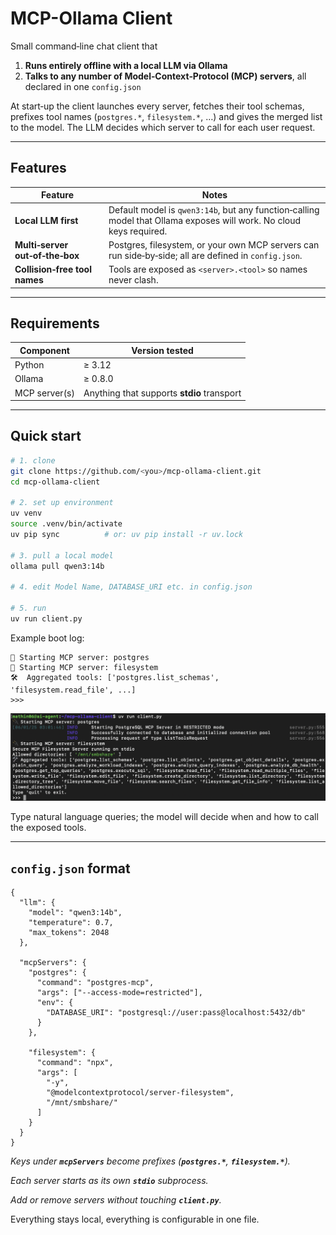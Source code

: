 # MCP-Ollama Client

Small command‑line chat client that

1. **Runs entirely offline with a local LLM via Ollama**
2. **Talks to any number of Model‑Context‑Protocol (MCP) servers**, all declared in one `config.json`

At start‑up the client launches every server, fetches their tool schemas, prefixes tool names (`postgres.*`, `filesystem.*`, …) and gives the merged list to the model.
The LLM decides which server to call for each user request.

---

## Features

| Feature                         | Notes                                                                                                               |
| ------------------------------- | ------------------------------------------------------------------------------------------------------------------- |
| **Local LLM first**             | Default model is `qwen3:14b`, but any function‑calling model that Ollama exposes will work. No cloud keys required. |
| **Multi‑server out‑of‑the‑box** | Postgres, filesystem, or your own MCP servers can run side‑by‑side; all are defined in `config.json`.               |
| **Collision‑free tool names**   | Tools are exposed as `<server>.<tool>` so names never clash.                                                        |

---

## Requirements

| Component     | Version tested                             |
| ------------- | -------------------------------------------|
| Python        | ≥ 3.12                                     |
| Ollama        | ≥ 0.8.0                                    |
| MCP server(s) | Anything that supports **stdio** transport |

---

## Quick start

```bash
# 1. clone
git clone https://github.com/<you>/mcp-ollama-client.git
cd mcp-ollama-client

# 2. set up environment
uv venv
source .venv/bin/activate
uv pip sync          # or: uv pip install -r uv.lock

# 3. pull a local model
ollama pull qwen3:14b

# 4. edit Model Name, DATABASE_URI etc. in config.json

# 5. run
uv run client.py
```

Example boot log:

```
🔌 Starting MCP server: postgres
🔌 Starting MCP server: filesystem
🛠️  Aggregated tools: ['postgres.list_schemas', 'filesystem.read_file', ...]
>>>
```

![MCP Client Startup](assets/start-mcp-client.png)

Type natural language queries; the model will decide when and how to call the exposed tools.

---

## `config.json` format

```jsonc
{
  "llm": {
    "model": "qwen3:14b",
    "temperature": 0.7,
    "max_tokens": 2048
  },

  "mcpServers": {
    "postgres": {
      "command": "postgres-mcp",
      "args": ["--access-mode=restricted"],
      "env": {
        "DATABASE_URI": "postgresql://user:pass@localhost:5432/db"
      }
    },

    "filesystem": {
      "command": "npx",
      "args": [
        "-y",
        "@modelcontextprotocol/server-filesystem",
        "/mnt/smbshare/"
      ]
    }
  }
}
```

*Keys under **`mcpServers`** become prefixes (**`postgres.*`**, **`filesystem.*`**).*

*Each server starts as its own **`stdio`** subprocess.*

*Add or remove servers without touching **`client.py`**.*

Everything stays local, everything is configurable in one file.
